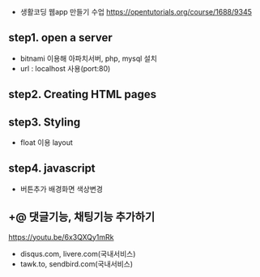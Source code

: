 - 생활코딩 웹app 만들기 수업
  https://opentutorials.org/course/1688/9345

## step1. open a server

- bitnami 이용해 아파치서버, php, mysql 설치
- url : localhost 사용(port:80)

## step2. Creating HTML pages

## step3. Styling

- float 이용 layout

## step4. javascript

- 버튼추가 배경화면 색상변경

## +@ 댓글기능, 채팅기능 추가하기

https://youtu.be/6x3QXQy1mRk

- disqus.com, livere.com(국내서비스)
- tawk.to, sendbird.com(국내서비스)
